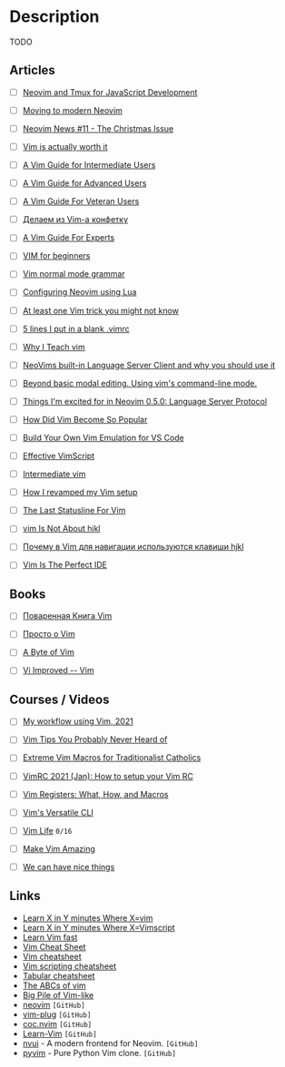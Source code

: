 # Description

TODO


## Articles

- [ ] [Neovim and Tmux for JavaScript Development](https://elijahmanor.com/blog/neovim-tmux)
- [ ] [Moving to modern Neovim](https://toroid.org/modern-neovim)
- [ ] [Neovim News #11 - The Christmas Issue](https://neovim.io/news/2021/07)
- [ ] [Vim is actually worth it](https://alexfertel.hashnode.dev/vim-is-actually-worth-it)
- [ ] [A Vim Guide for Intermediate Users](https://thevaluable.dev/vim-intermediate/)
- [ ] [A Vim Guide for Advanced Users](https://thevaluable.dev/vim-advanced/)
- [ ] [A Vim Guide For Veteran Users](https://thevaluable.dev/vim-veteran/)
- [ ] [Делаем из Vim-а конфетку](https://habr.com/ru/post/468265/)
- [ ] [A Vim Guide For Experts](https://thevaluable.dev/vim-expert/)
- [ ] [VIM for beginners](https://habr.com/ru/post/440130/)
- [ ] [Vim normal mode grammar](https://glts.github.io/2013/04/28/vim-normal-mode-grammar.html)
- [ ] [Configuring Neovim using Lua](https://icyphox.sh/blog/nvim-lua/)
- [ ] [At least one Vim trick you might not know](https://www.hillelwayne.com/post/intermediate-vim/)
- [ ] [5 lines I put in a blank .vimrc](https://swordandsignals.com/2020/12/13/5-lines-in-vimrc.html)
- [ ] [Why I Teach vim](https://blog.ceos.io/2020/11/14/why-i-teach-vim/)
- [ ] [NeoVims built-in Language Server Client and why you should use it](https://expectationmax.github.io/2020/NeoVims-Language-Server-Client/)
- [ ] [Beyond basic modal editing. Using vim's command-line mode.](https://thoughtbot.com/blog/beyond-basic-modal-editing-using-vims-command-line-mode)
- [ ] [Things I'm excited for in Neovim 0.5.0: Language Server Protocol](https://nathansmith.io/posts/neovim-lsp/)
- [ ] [How Did Vim Become So Popular](https://pragmaticpineapple.com/how-did-vim-become-so-popular/)
- [ ] [Build Your Own Vim Emulation for VS Code](https://johtela.github.io/vscode-modaledit/docs/tutorial.html)
- [ ] [Effective VimScript](https://www.arp242.net/effective-vimscript.html)
- [ ] [Intermediate vim](https://dn.ht/intermediate-vim/)
- [ ] [How I revamped my Vim setup](https://alex.dzyoba.com/blog/vim-revamp/)
- [ ] [The Last Statusline For Vim](https://kadekillary.work/post/statusline-vim/)
- [ ] [vim Is Not About hjkl](http://sandymaguire.me/blog/vim-is-not-about-hjkl/)
- [ ] [Почему в Vim для навигации используются клавиши hjkl](https://habr.com/ru/company/itsoft/blog/552626/)
- [ ] [Vim Is The Perfect IDE](https://dev.to/allanmacgregor/vim-is-the-perfect-ide-e80)


## Books

- [ ] [Поваренная Книга Vim](http://www.opennet.ru/docs/RUS/vim_cookbook)
- [ ] [Просто о Vim](http://rus-linux.net/MyLDP/BOOKS/Vim/prosto-o-vim.pdf)
- [ ] [A Byte of Vim](http://www.swaroopch.com/notes/vim/)
- [ ] [Vi Improved -- Vim](http://www.truth.sk/vim/vimbook-OPL.pdf)


## Courses / Videos

- [ ] [My workflow using Vim, 2021](https://youtu.be/2WPC8rZQvQU)
- [ ] [Vim Tips You Probably Never Heard of](https://youtu.be/bQfFvExpZDU)
- [ ] [Extreme Vim Macros for Traditionalist Catholics](https://youtu.be/FXCitlsA7eQ)
- [ ] [VimRC 2021 (Jan): How to setup your Vim RC](https://youtu.be/DogKdiRx7ls)
- [ ] [Vim Registers: What, How, and Macros](https://youtu.be/Q5eDxR7bU2k)
- [ ] [Vim's Versatile CLI](https://youtu.be/pt36X1OJRG4)
- [ ] [Vim Life](https://youtube.com/playlist?list=PLm323Lc7iSW9CtibHhhQErDh167XfL4EU) `0/16`
- [ ] [Make Vim Amazing](https://youtube.com/playlist?list=PLm323Lc7iSW9kRCuzB3J_h7vPjIDedplM)
- [ ] [We can have nice things](https://youtu.be/Bt-vmPC_-Ho)


## Links

- [Learn X in Y minutes Where X=vim](https://learnxinyminutes.com/docs/vim/)
- [Learn X in Y minutes Where X=Vimscript](https://learnxinyminutes.com/docs/vimscript/)
- [Learn Vim fast](https://vim.is/)
- [Vim Cheat Sheet](https://vim.rtorr.com/)
- [Vim cheatsheet](https://devhints.io/vim)
- [Vim scripting cheatsheet](https://devhints.io/vimscript)
- [Tabular cheatsheet](https://devhints.io/tabular)
- [The ABCs of vim](https://www.kovach.me/The_ABCs_of_vim.html)
- [Big Pile of Vim-like](https://vim.reversed.top/)
- [neovim](https://github.com/neovim/neovim) `[GitHub]`
- [vim-plug](https://github.com/junegunn/vim-plug) `[GitHub]`
- [coc.nvim](https://github.com/neoclide/coc.nvim) `[GitHub]`
- [Learn-Vim](https://github.com/iggredible/Learn-Vim) `[GitHub]`
- [nvui](https://github.com/rohit-px2/nvui) -  A modern frontend for Neovim. `[GitHub]`
- [pyvim](https://github.com/prompt-toolkit/pyvim) - Pure Python Vim clone. `[GitHub]`
